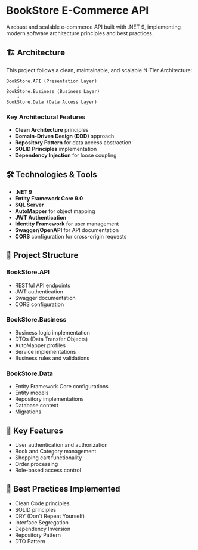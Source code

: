 # BookStore E-Commerce API

A robust and scalable e-commerce API built with .NET 9, implementing modern software architecture principles and best practices.

## 🏗 Architecture

This project follows a clean, maintainable, and scalable N-Tier Architecture:

```
BookStore.API (Presentation Layer)
    ↓
BookStore.Business (Business Layer)
    ↓
BookStore.Data (Data Access Layer)
```

### Key Architectural Features

- **Clean Architecture** principles
- **Domain-Driven Design (DDD)** approach
- **Repository Pattern** for data access abstraction
- **SOLID Principles** implementation
- **Dependency Injection** for loose coupling

## 🛠 Technologies & Tools

- **.NET 9**
- **Entity Framework Core 9.0**
- **SQL Server**
- **AutoMapper** for object mapping
- **JWT Authentication**
- **Identity Framework** for user management
- **Swagger/OpenAPI** for API documentation
- **CORS** configuration for cross-origin requests

## 🏢 Project Structure

### BookStore.API
- RESTful API endpoints
- JWT authentication
- Swagger documentation
- CORS configuration

### BookStore.Business

- Business logic implementation
- DTOs (Data Transfer Objects)
- AutoMapper profiles
- Service implementations
- Business rules and validations

### BookStore.Data

- Entity Framework Core configurations
- Entity models
- Repository implementations
- Database context
- Migrations

## 🔑 Key Features

- User authentication and authorization
- Book and Category management
- Shopping cart functionality
- Order processing
- Role-based access control

## 🎯 Best Practices Implemented

- Clean Code principles
- SOLID principles
- DRY (Don't Repeat Yourself)
- Interface Segregation
- Dependency Inversion
- Repository Pattern
- DTO Pattern